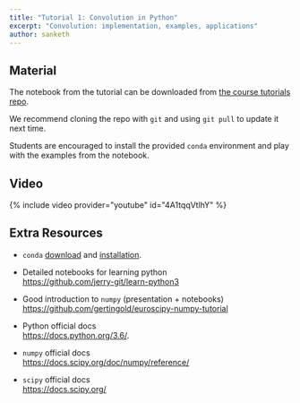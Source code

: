 ```yaml
---
title: "Tutorial 1: Convolution in Python"
excerpt: "Convolution: implementation, examples, applications"
author: sanketh
---
```


## Material

The notebook from the tutorial can be downloaded from
[the course tutorials repo](https://github.com/vistalab-technion/cs236860-tutorials).

We recommend cloning the repo with `git` and using `git pull` to update it next
time.

Students are encouraged to install the provided `conda` environment and play
with the examples from the notebook.



## Video

{% include video provider="youtube" id="4A1tqqVtlhY" %}

## Extra Resources

- `conda` [download](https://conda.io/miniconda.html) and
  [installation](https://conda.io/docs/user-guide/install/index.html).

- Detailed notebooks for learning python<br>
  <https://github.com/jerry-git/learn-python3>

- Good introduction to `numpy` (presentation + notebooks)<br>
  <https://github.com/gertingold/euroscipy-numpy-tutorial>

- Python official docs<br>
  <https://docs.python.org/3.6/>.

- `numpy` official docs<br>
  <https://docs.scipy.org/doc/numpy/reference/>

- `scipy` official docs<br>
  <https://docs.scipy.org/>